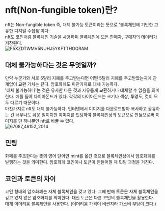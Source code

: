 nft(Non-fungible token)란?
===============================
nft는 Non-fungible token 즉, 대체 불가능 토큰이라는 뜻으로 '블록체인에 기반한 고유한 디지털 수집품'이다.                       
nft도 코인처럼 블록체인 기술을 사용하며 블록체인에 모든 판매자, 구매자의 데이터가 저장된다.             
![F5XZDTWMV5NUHJ5YKFTTHOQRAM](https://user-images.githubusercontent.com/81175672/153735201-bdd06650-919e-4203-acd8-ef913992946e.jpg)
                   
대체 불가능하다는 것은 무엇일까?              
--------------------------------------
만약 누군가와 서로 5달러 지폐를 주고받는다면 어떤 5달러 지폐를 주고받았는지에 관계없이 교환 가치는 같다. 암호화폐도 마찬가지로 대체 가능하다.         
'대체 불가능하다'는 것은 유사한 다른 것과 자유롭게 교환하거나 대체할 수 없음을 의미한다. 예를 들어 다이아몬드가 있다. 각각의 다이아몬드는 크기나 색상, 투명도, 컷이 모두 다르기 때문이다.         
마찬가지로 nft도 대체 불가능하다. 인터넷에서 이미지를 다운로드받아 복사하고 공유하는 건 너무나도 쉬운 일이지만 이미지를 민팅하여 블록체인상의 토큰으로 만듦으로써 이미지를 단 하나뿐인 nft로 바꿀 수 있다.                 
![67087_46152_2014](https://user-images.githubusercontent.com/81175672/153735437-7843c0b5-9dad-448f-a2bc-7101444ea764.jpg)

민팅 
------------------------------------
화페를 주조한다는 뜻의 영어 단어인 mint를 옮긴 것으로 블록체인상에서 암호화폐를 발행하는 것을 의미한다. 암호화폐 코인이나 토큰이 만들어질 때 민팅 과정을 거친다.
                
코인과 토큰의 차이
-----------------------------------
코인 형태의 암호화폐는 자체 블록체인을 갖고 있다. 그에 반해 토큰은 자체 블록체인을 갖고 있지 않은 암호화폐를 의미한다. 대신 토큰은 다른 코인의 블록체인을 활용한다.       
대개 이더리움 블록체인을 사용한다. (이더리움 가격이 비싼지라 가스비 부담이 크다.)


